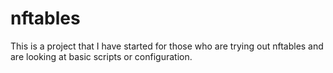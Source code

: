 # nftables
This is a project that I have started for those who are trying out nftables and are looking at basic scripts or configuration.
